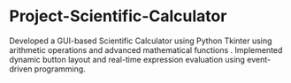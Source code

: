 # Project-Scientific-Calculator
Developed a GUI-based Scientific Calculator using Python Tkinter using arithmetic operations and advanced mathematical functions . Implemented dynamic button layout and real-time expression evaluation using event-driven programming.
